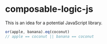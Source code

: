 # composable-logic-js

This is an idea for a potential JavaScript library.

```js
or(apple, banana).eq(coconut)
// apple == coconut || banana == coconut
```

